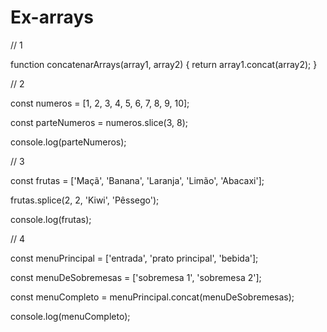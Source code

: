 # Ex-arrays

// 1

function concatenarArrays(array1, array2)
{
    return array1.concat(array2);
}

// 2

const numeros = [1, 2, 3, 4, 5, 6, 7, 8, 9, 10];

const parteNumeros = numeros.slice(3, 8); 

console.log(parteNumeros); 

// 3

const frutas = ['Maçã', 'Banana', 'Laranja', 'Limão', 'Abacaxi'];

frutas.splice(2, 2, 'Kiwi', 'Pêssego'); 

console.log(frutas); 

// 4

const menuPrincipal = ['entrada', 'prato principal', 'bebida'];

const menuDeSobremesas = ['sobremesa 1', 'sobremesa 2'];

const menuCompleto = menuPrincipal.concat(menuDeSobremesas);

console.log(menuCompleto); 
